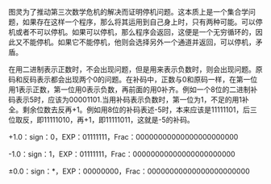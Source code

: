 图灵为了推动第三次数学危机的解决而证明停机问题。这本质上是一个集合学问题，如果存在这样一个程序，那么将其运用到自己身上时，只有两种可能。可以停机或者不可以停机。如果可以停机，那么程序会返回，这便是一个无穷循环的，因此又不能停机。如果它不能停机，他则会选择另外一个通道并返回，可以停机，矛盾。



在用二进制表示正数时，不会出现问题，但是用来表示负数时，则会出现问题。原码和反码表示都会出现两个0的问题。在补码中，正数与0和原码一样，在第一位用1表示正数，第一位用0表示负数，再前面的用0补齐。例如一个8位的二进制补码表示5时，应该为00001101.当用补码表示负数时，第一位为1，不足的用1补全。剩余位数去反再+1。例如用8位的补码表述-5时，本来应该是11111101，后三位取反，即11111010，再+1，即11111011，这就是-5的补码。



+1.0：sign：0，EXP：01111111，Frac：00000000000000000000000



-1.0：sign：1，EXP：01111111，Frac：00000000000000000000000



±0.0：sign：*，EXP：00000000，Frac：00000000000000000000000
